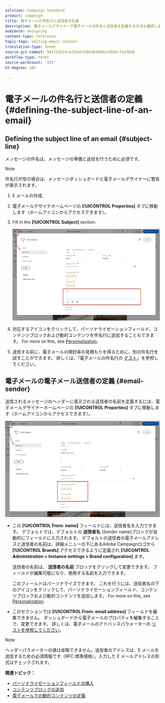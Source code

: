 ```yaml
---
solution: Campaign Standard
product: campaign
title: 電子メールの件名行と送信者の定義
description: 電子メールデザイナーで電子メールの件名と送信者を定義する方法を確認します。
audience: designing
content-type: reference
topic-tags: editing-email-content
translation-type: tm+mt
source-git-commit: 501f52624ce253eb7b0d36d908ac8502cf1d3b48
workflow-type: tm+mt
source-wordcount: '372'
ht-degree: 10%

---
```



# 電子メールの件名行と送信者の定義{#defining-the-subject-line-of-an-email}

## Defining the subject line of an email {#subject-line}

メッセージの件名は、メッセージの準備と送信を行うために必須です。

>[!NOTE]
>
>件名行が空の場合は、メッセージダッシュボードと電子メールデザイナーに警告が表示されます。

1. E メールの作成.
1. 電子メールデザイナホームページの **[!UICONTROL Properties]** タブに移動します（ホームアイコンからアクセスできます）。
1. Fill in the **[!UICONTROL Subject]** section.

   ![](assets/email_designer_subject.png)

1. 対応するアイコンをクリックして、パーソナライゼーションフィールド、コンテンツブロックおよび動的コンテンツを件名行に追加することもできます。 For more on this, see [Personalization](../../designing/using/personalization.md).
1. 送信する前に、電子メールの開封率の見積もりを得るために、別の件名行を試すことができます。 詳しくは、「電子メールの件名行の [テスト](../../sending/using/testing-subject-line-email.md)」を参照してください。

## 電子メールの電子メール送信者の定義 {#email-sender}

送信されるメッセージのヘッダーに表示される送信者の名前を定義するには、電子メールデザイナーホームページの **[!UICONTROL Properties]** タブに移動します（ホームアイコンからアクセスできます）。

![](assets/delivery_content_edition16.png)

* この **[!UICONTROL From: name]** フィールドには、送信者名を入力できます。 デフォルトでは、デフォルトの **送信者名** (Sender name)ブロックが自動的にフィールドに入力されます。 デフォルトの送信者の電子メールアドレスと送信者の名前は、詳細メニューの下にあるAdobe Campaignロゴから **[!UICONTROL Brands]** アクセスできるように定義され **[!UICONTROL Administration > Instance settings > Brand configuration]** ます。

   送信者の名前は、 **送信者の名前** ブロックをクリックして変更できます。 フィールドが編集可能になり、使用する名前を入力できます。

   このフィールドはパーソナライズできます。 これを行うには、送信者名の下のアイコンをクリックして、パーソナライゼーションフィールド、コンテンツブロックおよび動的コンテンツを追加します。 For more on this, see [Personalization](../../designing/using/personalization.md).

* このセクションでは **[!UICONTROL From: email address]** フィールドを編集できません。 ダッシュボードから電子メールのプロパティを編集することで、変更できます。 詳しくは、電子メールのアドバンスパラメーターの [リストを参照してください](../../administration/using/configuring-email-channel.md#advanced-parameters)。

>[!NOTE]
>
>ヘッダーパラメーターの値は省略できません。送信者のアドレスは、E メールを送信するための必須情報です（RFC 標準規格）。入力した E メールアドレスの形式はチェックされます。

**関連トピック：**

* [パーソナライゼーションフィールドの挿入](../../designing/using/personalization.md#inserting-a-personalization-field)
* [コンテンツブロックの追加](../../designing/using/personalization.md#adding-a-content-block)
* [電子メールでの動的コンテンツの定義](../../designing/using/personalization.md#defining-dynamic-content-in-an-email)

